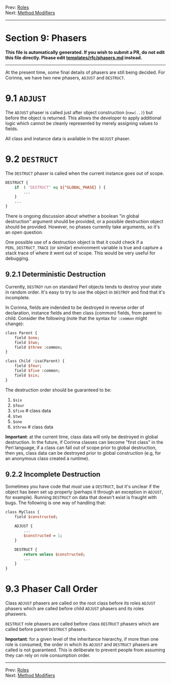 Prev: [Roles](roles.md)   
Next: [Method Modifiers](method-modifiers.md)

---

# Section 9: Phasers

**This file is automatically generated. If you wish to submit a PR, do not
edit this file directly. Please edit
[templates/rfc/phasers.md](https://github.com/Ovid/Cor/tree/master/templates/rfc/phasers.md) instead.**

---

At the present time, some final details of phasers are still being decided.
For Corinna, we have two new phasers, `ADJUST` and `DESTRUCT`.

# 9.1 `ADJUST`
The `ADJUST` phaser is called just after object construction (`new(..)`) but
before the object is returned. This allows the developer to apply additional
logic which cannot be cleanly represented by merely assigning values to fields.

All class and instance data is available in the `ADJUST` phaser.

# 9.2 `DESTRUCT`
The `DESTRUCT` phaser is called when the current instance goes out of scope.

```perl
DESTRUCT {
    if  ( 'DESTRUCT' eq ${^GLOBAL_PHASE} ) {
        ...
    }
    ...
}
```

There is ongoing discussion about whether a boolean "in global destruction"
argument should be provided, or a possible destruction object should be
provided. However, no phases currently take arguments, so it's an open
question.

One possible use of a destruction object is that it could check if a
`PERL_DESTRUCT_TRACE` (or similar)  environment variable is true and capture a
stack trace of where it went out of scope. This would be very useful for
debugging.

## 9.2.1 Deterministic Destruction
Currently, `DESTROY` run on standard Perl objects tends to destroy your state
in random order. It's easy to try to use the object in `DESTROY` and find that
it's incomplete.

In Corinna, fields are indended to be destroyed in reverse order of
declaration, instance fields and then class (common) fields, from parent to
child. Consider the following (note that the syntax for `:common` might
change):

```perl
class Parent {
    field $one;
    field $two;
    field $three :common;
}

class Child :isa(Parent) {
    field $four;
    field $five :common;
    field $six;
}
```

The destruction order should be guaranteed to be:

1. `$six`
2. `$four`
3. `$five` # class data
4. `$two`
5. `$one`
6. `$three` # class data

**Important**: at the current time, class data will only be destroyed in
global destruction. In the future, if Corinna classes can become "first class"
in the Perl language, if a class can fall out of scope prior to global
destruction, then yes, class data can be destroyed prior to global
construction (e.g, for an anonymous class created a runtime).

## 9.2.2 Incomplete Destruction
Sometimes you have code that *must* use a `DESTRUCT`, but it's unclear if the
object has been set up properly (perhaps it through an exception in `ADJUST`,
for example). Running `DESTRUCT` on data that doesn't exist is fraught with
bugs. The following  is one way of handling that:

```perl
class MyClass {
    field $constructed;

    ADJUST {
        ...
        $constructed = 1;
    }

    DESTRUCT {
        return unless $constructed;
        ...
    }
}
```

# 9.3 Phaser Call Order
Class `ADJUST` phasers are called on the root class before its roles `ADJUST`
phasers which are called before child `ADJUST` phasers and its roles phaswers.

`DESTRUCT` role phasers are called before class `DESTRUCT` phasers which are
called before parent `DESTRUCT` phasers.

**Important**: for a given level of the inheritance hierarchy, if more than
one role is consumed, the order in which its `ADJUST` and `DESTRUCT` phasers
are called is not guaranteed. This is deliberate to prevent people from
assuming they can rely on role consumption order.


---

Prev: [Roles](roles.md)   
Next: [Method Modifiers](method-modifiers.md)
